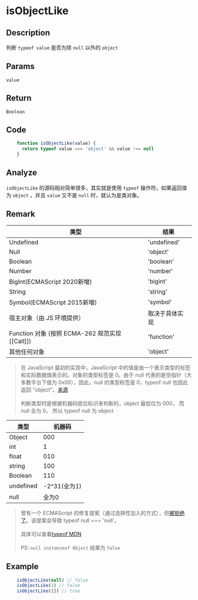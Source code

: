 # isObjectLike

## Description 
判断 `typeof value` 是否为除 `null` 以外的 `object`

## Params
`value`

## Return
`Boolean`

## Code
```js
    function isObjectLike(value) {
      return typeof value === 'object' && value !== null
    }
```

## Analyze
`isObjectLike` 的源码相对简单很多，其实就是使用 `typeof` 操作符，如果返回值为 `object` ，并且 `value` 又不是 `null` 时，就认为是类对象。

## Remark

| 类型                                      | 结果          |
|-----------------------------------------|-------------|
| Undefined                               | 'undefined' |
| Null                                    | 'object'    |
| Boolean                                 | 'boolean'     |
| Number                                  | 'number'      |
| BigInt(ECMAScript 2020新增)               | 'bigint'      |
| String                                  | 'string'      |
| Symbol(ECMAScript 2015新增)               | 'symbol'      |
| 宿主对象（由 JS 环境提供）                         | 取决于具体实现     |
| Function 对象 (按照 ECMA-262 规范实现 [[Call]]) | 'function'    |
| 其他任何对象                                  | 'object'      |

> 在 JavaScript 最初的实现中，JavaScript 中的值是由一个表示类型的标签和实际数据值表示的。对象的类型标签是 0。由于 null 代表的是空指针（大多数平台下值为 0x00），因此，null 的类型标签是 0，typeof null 也因此返回 "object"。[来源](https://2ality.com/2013/10/typeof-null.html)
> <br/>
> <br/>
> 判断类型时是根据机器码低位标识来判断的，object 最低位为 000， 而 null 全为 0， 所以 typeof null 为 object


| 类型 | 机器码 |
|-------|-----|
| Object | 000 |
| int | 1 |
| float | 010 |
| string | 100 |
| Boolean | 110 |
| undefined | -2^31(全为1) |
| null | 全为0 |

> 曾有一个 ECMAScript 的修复提案（通过选择性加入的方式），但[被拒绝了](http://wiki.ecmascript.org/doku.php?id=harmony:typeof_null)。该提案会导致 typeof null === 'null'。
> <br/>  
> 具体可以查看[typeof MDN](https://developer.mozilla.org/zh-CN/docs/Web/JavaScript/Reference/Operators/typeof)
> <br/>  
> PS: `null instanceof Object` 结果为 `false`
        

## Example
```js
    isObjectLike(null) // false
    isObjectLike(3) // false
    isObjectLike([]) // true
```
